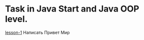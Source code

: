 # Task in Java Start and Java OOP level.

<a href="https://github.com/tikserziku/Java-Course_DMdev_001/blob/main/lesson-1/src/HelloWorld.java">lesson-1</a>  Написать Привет Мир
